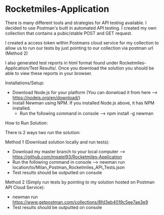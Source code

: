 # Rocketmiles-Application

There is many different tools and strategies for API testing available. I decided to use Postman's built in automated 
API testing. I created my own collection that contains a pubic/stable POST and GET request.

I created a access token within Postmans cloud service for my collection to allow us to run our tests by just pointing 
to our collection via postman url (Method 2)

I also generated test reports in html format found under Rocketmiles-Application/Test Results/. Once you download the
solution you should be able to view these reports in your browser.

Installations/Setup:
- Download Node.js for your platform (You can donwload it from here --> https://nodejs.org/en/download/)
- Install Newman using NPM. If you installed Node.js above, it has NPM installed.
   - Run the following command in console --> npm install -g newman

How to Run Solution:

There is 2 ways two run the solution:

Method 1 (Download solution locally and run tests):
- Download my master branch to your local computer --> https://github.com/mpatel93/Rocketmiles-Application
- Run the following command in console --> newman run location/to/Milan_Postman_Rocketmiles_API_Tests.json
- Test results should be outputted on console

Method 2 (Simply run tests by pointing to my solution hosted on Postman API Cloud Service):
- newman run https://www.getpostman.com/collections/8fd3eb4019c5ee7ae3e9
- Test results should be outputted on console
  

